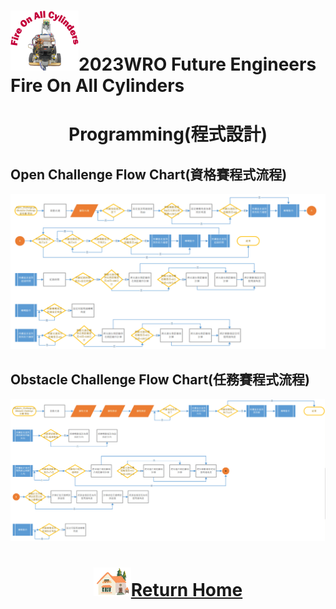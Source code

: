 ![LOGO](../../other/img/logo.png)2023WRO Future Engineers Fire On All Cylinders  
====
# <div align="center">Programming(程式設計)</div> 

## Open Challenge Flow Chart(資格賽程式流程)

![flowchart_open](./img/flowchart_open.png)


## Obstacle Challenge Flow Chart(任務賽程式流程)

![flowchart_obstacle](./img/flowchart_obstacle.png)


# <div align="center">![HOME](../../other/img/Home.png)[Return Home](../../)</div> 
